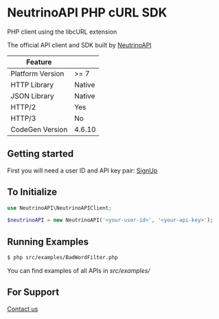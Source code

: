 # NeutrinoAPI PHP cURL SDK

PHP client using the libcURL extension

The official API client and SDK built by [NeutrinoAPI](https://www.neutrinoapi.com/)

| Feature          |        |
|------------------|--------|
| Platform Version | >= 7   |
| HTTP Library     | Native |
| JSON Library     | Native |
| HTTP/2           | Yes    |
| HTTP/3           | No     |
| CodeGen Version  | 4.6.10 |

## Getting started

First you will need a user ID and API key pair: [SignUp](https://www.neutrinoapi.com/signup/)

## To Initialize 
```php
use NeutrinoAPI\NeutrinoAPIClient;

$neutrinoAPI = new NeutrinoAPI('<your-user-id>', '<your-api-key>');
```

## Running Examples

```sh
$ php src/examples/BadWordFilter.php
```
You can find examples of all APIs in _src/examples/_

## For Support 
[Contact us](https://www.neutrinoapi.com/contact-us/)
